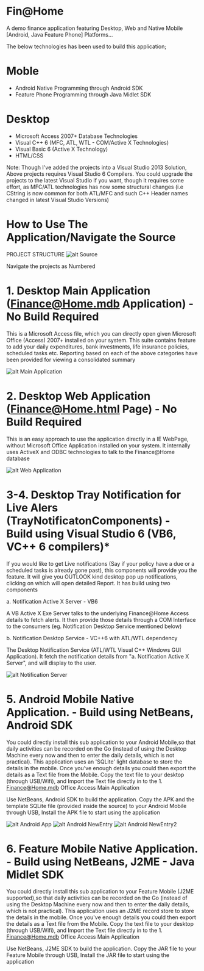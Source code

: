 # Fin@Home
A demo finance application featuring Desktop, Web and Native Mobile [Android, Java Feature Phone] Platforms...

The below technologies has been used to build this application;

# Moble
* Android Native Programming through Android SDK
* Feature Phone Programming through Java Midlet SDK

# Desktop
* Microsoft Access 2007+ Database Technologies
* Visual C++ 6 (MFC, ATL, WTL - COM/Active X Technologies)
* Visual Basic 6 (Active X Technology)
* HTML/CSS

Note: Though I've added the projects into a Visual Studio 2013 Solution, Above projects requires Visual Studio 6 Compilers. You could upgrade the projects to the latest Visual Studio if you want, though it requires some effort, as MFC/ATL technologies has now some structural changes (i.e CString is now common for both ATL/MFC and such C++ Header names changed in latest Visual Studio Versions)

# How to Use The Application/Navigate the Source

PROJECT STRUCTURE
![alt Source](https://github.com/avarghesein/Fin-Home/blob/master/Source/Screenshots/FinHome.ProjectStructure.jpg)

Navigate the projects as Numbered

# 1. Desktop Main Application (Finance@Home.mdb Application) - No Build Required
This is a Microsoft Access file, which you can directly open given Microsoft Office (Access) 2007+ installed on your system. This suite contains feature to add your daily expenditures, bank investments, life insurance policies, scheduled tasks etc. Reporting based on each of the above categories have been provided for viewing a consolidated summary

![alt Main Application](https://github.com/avarghesein/Fin-Home/blob/master/Source/Screenshots/FinHome.DesktopMDBApplication.jpg)

# 2. Desktop Web Application (Finance@Home.html Page) - No Build Required
This is an easy approach to use the application directly in a IE WebPage, without Microsoft Office Application installed on your system. It internally uses ActiveX and ODBC technologies to talk to the Finance@Home database 

![alt Web Application](https://github.com/avarghesein/Fin-Home/blob/master/Source/Screenshots/FinHome.DesktopHTMLPage.jpg)

# 3-4. Desktop Tray Notification for Live Alers (TrayNotificatonComponents) - Build using Visual Studio 6 (VB6, VC++ 6 compilers)*
If you would like to get Live notifications (Say if your policy have a due or a scheduled tasks is already gone past), this components will provide you the feature. It will give you OUTLOOK kind desktop pop up notifications, clicking on which will open detailed Report.
It has build using two components

a. Notification Active X Server - VB6

A VB Active X Exe Server talks to the underlying Finance@Home Access details to fetch alerts. It then provide those details through a COM Interface to the consumers (eg. Notification Desktop Service mentioned below)

b. Notification Desktop Service - VC++6 with ATL/WTL dependency

The Desktop Notification Service (ATL/WTL Visual C++ Windows GUI Application). It fetch the notification details from "a. Notification Active X Server", and will display to the user.

![alt Notification Server](https://github.com/avarghesein/Fin-Home/blob/master/Source/Screenshots/FinHome.DesktopLiveNotification.jpg)

# 5. Android Mobile Native Application. - Build using NetBeans, Android SDK

You could directly install this sub application to your Android Mobile,so that daily activities can be recorded on the Go (instead of using the Desktop Machine every now and then to enter the daily details, which is not practical). This application uses an 'SQLite' light database to store the details in the mobile. Once you've enough details you could then export the details as a Text file from the Mobile. Copy the text file to your desktop (through USB/Wifi), and Import the Text file directly in to the 1. Finance@Home.mdb Office Access Main Application

Use NetBeans, Android SDK to build the application. Copy the APK and the template SQLite file (provided inside the source) to your Android Mobile through USB, Install the APK file to start using the application

![alt Android App](https://github.com/avarghesein/Fin-Home/blob/master/Source/Screenshots/AndroidMobileHome.jpg)
![alt Android NewEntry](https://github.com/avarghesein/Fin-Home/blob/master/Source/Screenshots/AndroidNewEntry.jpg)
![alt Android NewEntry2](https://github.com/avarghesein/Fin-Home/blob/master/Source/Screenshots/AndroidNewEntry2.jpg)

# 6. Feature Mobile Native Application. - Build using NetBeans, J2ME - Java Midlet SDK

You could directly install this sub application to your Feature Mobile (J2ME supported),so that daily activities can be recorded on the Go (instead of using the Desktop Machine every now and then to enter the daily details, which is not practical). This application uses an J2ME record store to store the details in the mobile. Once you've enough details you could then export the details as a Text file from the Mobile. Copy the text file to your desktop (through USB/Wifi), and Import the Text file directly in to the 1. Finance@Home.mdb Office Access Main Application

Use NetBeans, J2ME SDK to build the application. Copy the JAR file to your Feature Mobile through USB, Install the JAR file to start using the application




